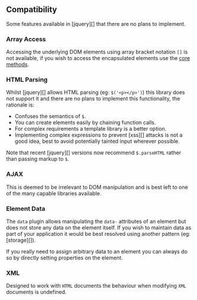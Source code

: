 ## Compatibility

Some features available in [jquery][] that there are no plans to implement.

### Array Access

Accessing the underlying DOM elements using array bracket notation `[]` is not available, if you wish to access the encapsulated elements use the [core methods](#core).

### HTML Parsing

Whilst [jquery][] allows HTML parsing (eg: `$('<p></p>')`) this library does not support it and there are no plans to implement this functionality, the rationale is:

* Confuses the semantics of `$`.
* You can create elements easily by chaining function calls.
* For complex requirements a template library is a better option.
* Implementing complex expressions to prevent [xss][] attacks is not a good idea, best to avoid potentially tainted input wherever possible.

Note that recent [jquery][] versions now recommend `$.parseHTML` rather than passing markup to `$`. 

### AJAX

This is deemed to be irrelevant to DOM manipulation and is best left to one of the many capable libraries available.

### Element Data

The `data` plugin allows manipulating the `data-` attributes of an element but does not store any data on the element itself. If you wish to maintain data as part of your application it would be best resolved using another pattern (eg: [storage][]).

If you really need to assign arbitrary data to an element you can always do so by directly setting properties on the element.

### XML

Designed to work with `HTML` documents the behaviour when modifying `XML` documents is undefined.
